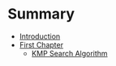 # Summary

* [Introduction](README.md)
* [First Chapter](chapter1.md)
  * [KMP Search Algorithm](chapter1/kmp-search-algorithm.md)

